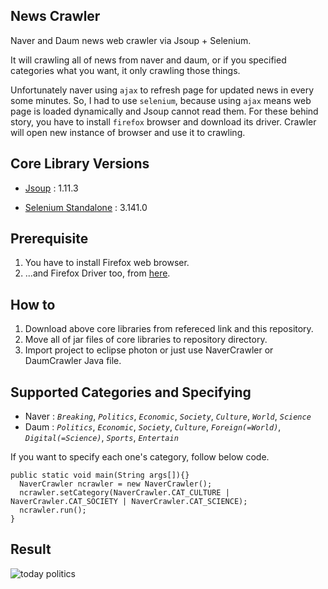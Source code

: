 ## News Crawler
Naver and Daum news web crawler via Jsoup + Selenium.

It will crawling all of news from naver and daum, or if you specified categories what you want, it only crawling those things.

Unfortunately naver using `ajax` to refresh page for updated news in every some minutes. So, I had to use `selenium`, because using `ajax` means web page is loaded dynamically and Jsoup cannot read them. For these behind story, you have to install `firefox` browser and download its driver. Crawler will open new instance of browser and use it to crawling.

## Core Library Versions
* [Jsoup](https://jsoup.org/download) : 1.11.3

* [Selenium Standalone](https://www.seleniumhq.org/download/) : 3.141.0

## Prerequisite
1. You have to install Firefox web browser.
1. ...and Firefox Driver too, from [here](https://github.com/mozilla/geckodriver/releases).

## How to
1. Download above core libraries from refereced link and this repository.
1. Move all of jar files of core libraries to repository directory.
1. Import project to eclipse photon or just use NaverCrawler or DaumCrawler Java file.

## Supported Categories and Specifying
* Naver : _`Breaking`_, _`Politics`_, _`Economic`_, _`Society`_, _`Culture`_, _`World`_, _`Science`_
* Daum  : _`Politics`_, _`Economic`_, _`Society`_, _`Culture`_, _`Foreign(=World)`_, _`Digital(=Science)`_, _`Sports`_, _`Entertain`_

If you want to specify each one's category, follow below code.

    public static void main(String args[]){}
      NaverCrawler ncrawler = new NaverCrawler();
      ncrawler.setCategory(NaverCrawler.CAT_CULTURE | NaverCrawler.CAT_SOCIETY | NaverCrawler.CAT_SCIENCE);  
      ncrawler.run();
    }

## Result
![today politics](https://user-images.githubusercontent.com/44758316/48113241-5e061580-e29d-11e8-89eb-179367ce673f.PNG)
